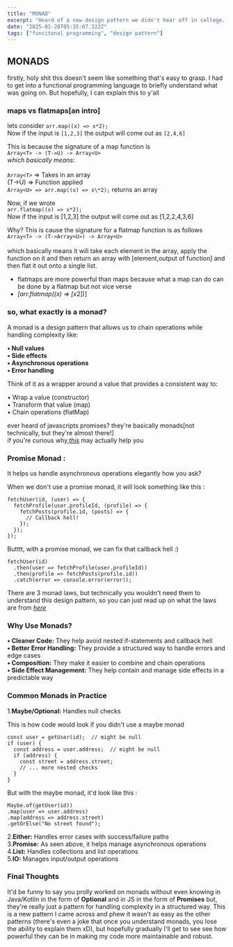 ```yaml
---
title: "MONAD"
excerpt: "Heard of a new design pattern we didn't hear off in college. Had to dive deep :)"
date: "2025-01-28T05:35:07.322Z"
tags: ["funcitonal programming", "design pattern"]
---
```


## MONADS

firstly, holy shit this doesn't seem like something that's easy to grasp.
I had to get into a functional programming language to briefly understand what was going on.
But hopefully, I can explain this to y'all

### maps vs flatmaps[an intro]

lets consider `arr.map((x) => x*2);`\
Now if the input is `[1,2,3]` the output will come out as `[2,4,6]`

This is because the signature of a map function is\
`Array<T> -> (T->U) -> Array<U>`\
_which basically means:_\
\
`Array<T>` => Takes in an array\
(T->U) => Function applied\
`Array<U> => arr.map((x) => x\*2);` returns an array

Now, if we wrote\
`arr.flatmap((x) => x*2);`\
Now if the input is [1,2,3] the output will come out as [1,2,2,4,3,6]

Why?
This is cause the signature for a flatmap function is as follows\
`Array<T> -> (T->Array<U>) -> Array<U>`\
\
which basically means it will take each element in the array, apply the function on it and then return an array with [element,output of function] and then flat it out onto a single list.

- flatmaps are more powerful than maps because what a map can do can be done by a flatmap but not vice verse
- *[arr.flatmap((x) => [x*2])]

### so, what exactly is a monad?

A monad is a design pattern that allows us to chain operations while handling complexity like:

**• Null values**\
**• Side effects**\
**• Asynchronous operations**\
**• Error handling**

Think of it as a wrapper around a value that provides a consistent way to:

• Wrap a value (constructor)\
• Transform that value (map)\
• Chain operations (flatMap)

ever heard of javascripts promises? they're basically monads[not technically, but they're almost there!]\
if you're curious why,[_this_](https://rybicki.io/blog/2023/12/23/promises-arent-monads.html) may actually help you

### Promise Monad :

It helps us handle asynchronous operations elegantly
how you ask?

When we don't use a promise monad, it will look something like this :

```
fetchUser(id, (user) => {
  fetchProfile(user.profileId, (profile) => {
    fetchPosts(profile.id, (posts) => {
      // Callback hell!
    });
  });
});
```

Butttt, with a promise monad, we can fix that callback hell :)

```
fetchUser(id)
  .then(user => fetchProfile(user.profileId))
  .then(profile => fetchPosts(profile.id))
  .catch(error => console.error(error));
```

There are 3 monad laws, but technically you wouldn't need them to understand this design pattern, so you can just read up on what the laws are from [_here_](https://courses.cs.cornell.edu/cs3110/2021sp/textbook/adv/monad_laws.html)

### Why Use Monads?

**• Cleaner Code:** They help avoid nested if-statements and callback hell\
**• Better Error Handling:** They provide a structured way to handle errors and edge cases\
**• Composition:** They make it easier to combine and chain operations\
**• Side Effect Management:** They help contain and manage side effects in a predictable way

### Common Monads in Practice

1.**Maybe/Optional:** Handles null checks

This is how code would look if you didn't use a maybe monad

```
const user = getUser(id);  // might be null
if (user) {
  const address = user.address;  // might be null
  if (address) {
    const street = address.street;
    // ... more nested checks
  }
}
```

But with the maybe monad, it'd look like this :

```
Maybe.of(getUser(id))
.map(user => user.address)
.map(address => address.street)
.getOrElse("No street found");
```

2.**Either:** Handles error cases with success/failure paths\
3.**Promise:** As seen above, it helps manage asynchronous operations\
4.**List:** Handles collections and list operations\
5.**IO:** Manages input/output operations

### Final Thoughts

It'd be funny to say you prolly worked on monads without even knowing in Java/Kotlin in the form of **Optional** and in JS in the form of **Promises**
but, they're really just a pattern for handling complexity in a structured way.
This is a new pattern I came across and phew it wasn't as easy as the other patterns (there's even a joke that once you understand monads, you lose the ability to explain them xD), but hopefully gradually I'll get to see see how powerful they can be in making my code more maintainable and robust.
